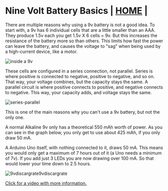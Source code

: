 # Nine Volt Battery Basics  | [HOME](README.md) |


There are multiple reasons why using a 9v battery is not a good idea. To start with, a 9v has 6 individual cells that are a little smaller than an AAA. They produce 1.5v each you get 1.5v X 6 cells = 9v.  But this increases the resistance of the battery more so than others.  This limits how fast the power can leave the battery, and causes the voltage to "sag" when being used by a high-current device, like a motor.


![inside a 9v](images/nineVolts/insidea9v.jpg "inside a 9v")

These cells are configured in a series connection, not parallel. Series is where positive is connected to negative, positive to negative, and so on.  
That way, your voltage combines, but the capacity stays the same. A parallel circuit is where positive connects to positive, and negative connects to negative. This way, your capacity adds, and voltage stays the same.

![series-parallel](images/nineVolts/series-and-parallel-circuits-battery.jpg "series-parallel")


This is one of the main reasons why you can't use a 9v battery, but not the only one. 

A normal Alkaline 9v only has a theoretical 550 mAh worth of power. As you can see in the graph below, you only get to use about 425 mAh, if you only draw 50 mA. 

A Arduino Uno itself, with nothing connected to it, draws 50 mA. This means you would only get a maximum of 7 hours out of it (a Uno needs a minimum of 7v). If you add just 3 LEDs you are now drawing over 100 mA. So that would lower your time down to 2.5 hours.

![9vdiscargrate9vdiscargrate](images/nineVolts/9vdiscargrate.png)

[Click for a video with more information.](https://odysee.com/@Maderdash:2/9vBattery:0 "video of 9v battery issues")
